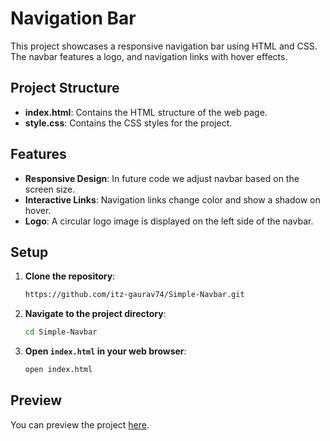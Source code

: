 # Navigation Bar

This project showcases a responsive navigation bar using HTML and CSS. The navbar features a logo, and navigation links with hover effects.

## Project Structure

- **index.html**: Contains the HTML structure of the web page.
- **style.css**: Contains the CSS styles for the project.

## Features

- **Responsive Design**: In future code we adjust navbar based on the screen size.
- **Interactive Links**: Navigation links change color and show a shadow on hover.
- **Logo**: A circular logo image is displayed on the left side of the navbar.

## Setup

1. **Clone the repository**:
    ```bash
    https://github.com/itz-gaurav74/Simple-Navbar.git
    ```
2. **Navigate to the project directory**:
    ```bash
    cd Simple-Navbar
    ```
3. **Open `index.html` in your web browser**:
    ```bash
    open index.html
    ```

## Preview
You can preview the project [here](https://itz-gaurav74.github.io/Simple-Navbar/).
